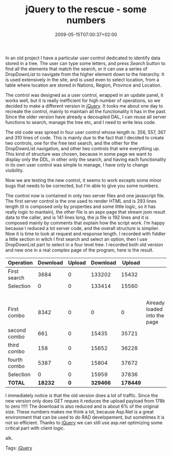 ﻿---
title: "jQuery to the rescue - some numbers"
description: ""
date: 2009-05-15T07:00:37+02:00
draft: false
tags: [ASPNET,JQuery]
categories: [ASPNET,JQuery]
---
In an old project I have a particular user control dedicated to identify data stored in a tree. The user can type some letters, and press *Search* button to find all the elements that match the search, or it can use a series of DropDownList to navigate from the higher element down to the hierarchy. It is used extensively in the site, and is used even to select location, from a table where location are stored in Nations, Region, Province and Location.

The control was designed as a user control, wrapped in an update panel, it works well, but it is really inefficient for high number of operations, so we decided to make a different version in [jQuery](http://jquery.com/). It tooks me about one day to recreate the control, mainly to maintain all the functionality it has in the past. Since the older version have already a decoupled DAL, I can reuse all server functions to search, manage the tree etc, and I need to write less code.

The old code was spread in four user control whose length is: 356, 557, 367 and 310 lines of code. This is mainly due to the fact that I decided to create two controls, one for the free text search, and the other for the DropDownList navigation, and other two controls that wire everything up. This kind of structure was chosen, because in some page we want to display only the DDL, in other only the search, and having each functionality in its own user control was simple to manage, I have only to change visibility.

Now we are testing the new control, it seems to work excepts some minor bugs that needs to be corrected, but I'm able to give you some numbers.

The control now is contained in only two server files and one javascript file. The first server control is the one used to render HTML and is 293 lines length (it is composed only by properties and some little logic, so it has really logic to mantain), the other file is an aspx page that stream json result data to the caller, and is 141 lines long, the js file is 192 lines and it is composed mainly by comments that explain how the script work. I'm happy because I reduced a lot server code, and the overall structure is simplier. Now it is time to look at request and response length. I recorded with fiddler a little section in witch I first search and select an option, then I use DropDownList part to select in a four level tree. I recorded both old version and new one in a real complex page of the program, here is the result.

| Operation | Download | Upload | Download | Upload |   |
| --- | --- | --- | --- | --- | --- |
| First search | 3684 | 0 | 133202 | 15432 |   |
| Selection | 0 | 0 | 133414 | 15560 |   |
|   |   |   |   |   |   |
| First combo | 8342 | 0 | 0 | 0 | Already loaded into the page |
| second combo | 661 | 0 | 15435 | 35721 |   |
| third combo | 158 | 0 | 15652 | 36228 |   |
| fourth combo | 5387 | 0 | 15804 | 37672 |   |
| Selection | 0 | 0 | 15959 | 37836 |   |
|  **TOTAL** |  **18232** |  **0** |  **329466** |  **178449** |   |

I immediately notice is that the old version does a lot of traffic. Since the new version only does GET reques it reduces the upload payload from 178k to zero !!!!! The download is also reduced and is about 6% of the original size. These numbers makes me think a lot, because Asp.Net is a great environment that can be used to do RAD developement, but sometimes it is not so efficient. Thanks to [jQuery](http://jquery.com/) we can still use asp.net optimizing some critical part with client logic.

alk.

Tags: [jQuery](http://technorati.com/tag/jQuery)
